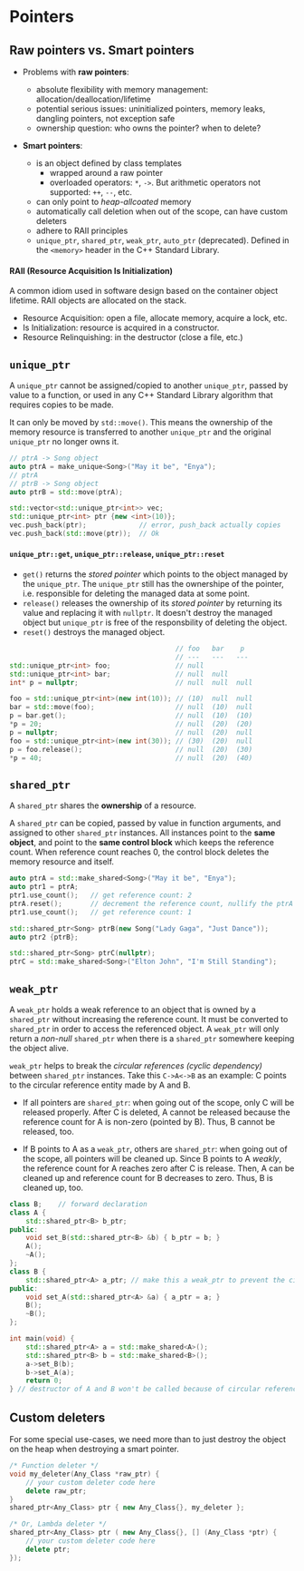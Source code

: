 # Pointers

## Raw pointers vs. Smart pointers

- Problems with **raw pointers**:
    * absolute flexibility with memory management: allocation/deallocation/lifetime
    * potential serious issues: uninitialized pointers, memory leaks, dangling pointers, not exception safe
    * ownership question: who owns the pointer? when to delete?

- **Smart pointers**:
    * is an object defined by class templates
        + wrapped around a raw pointer
        + overloaded operators: `*`, `->`. But arithmetic operators not supported: `++`, `--`, etc.
    * can only point to *heap-allcoated* memory
    * automatically call deletion when out of the scope, can have custom deleters
    * adhere to RAII principles
    * `unique_ptr`, `shared_ptr`, `weak_ptr`, `auto_ptr` (deprecated). Defined in the `<memory>` header in the C++ Standard Library.

#### RAII (Resource Acquisition Is Initialization)

A common idiom used in software design based on the container object lifetime. RAII objects are allocated on the stack.

- Resource Acquisition: open a file, allocate memory, acquire a lock, etc.
- Is Initialization: resource is acquired in a constructor.
- Resource Relinquishing: in the destructor (close a file, etc.)

## `unique_ptr`

A `unique_ptr` cannot be assigned/copied to another `unique_ptr`, passed by value to a function, or used in any C++ Standard Library algorithm that requires copies to be made.

It can only be moved by `std::move()`. This means the ownership of the memory resource is transferred to another `unique_ptr` and the original `unique_ptr` no longer owns it.

```c++
// ptrA -> Song object
auto ptrA = make_unique<Song>("May it be", "Enya");
// ptrA
// ptrB -> Song object
auto ptrB = std::move(ptrA);

std::vector<std::unique_ptr<int>> vec;
std::unique_ptr<int> ptr {new <int>(10)};
vec.push_back(ptr);             // error, push_back actually copies
vec.push_back(std::move(ptr));  // Ok
```

#### `unique_ptr::get`, `unique_ptr::release`, `unique_ptr::reset`

* `get()` returns the *stored pointer* which points to the object managed by the `unique_ptr`. The `unique_ptr` still has the ownershipe of the pointer, i.e. responsible for deleting the managed data at some point.
* `release()` releases the ownership of its *stored pointer* by returning its value and replacing it with `nullptr`. It doesn't destroy the managed object but `unique_ptr` is free of the responsbility of deleting the object.
* `reset()` destroys the managed object.

```c++
                                         // foo   bar    p
                                         // ---   ---   ---
std::unique_ptr<int> foo;                // null
std::unique_ptr<int> bar;                // null  null
int* p = nullptr;                        // null  null  null

foo = std::unique_ptr<int>(new int(10)); // (10)  null  null
bar = std::move(foo);                    // null  (10)  null
p = bar.get();                           // null  (10)  (10)
*p = 20;                                 // null  (20)  (20)
p = nullptr;                             // null  (20)  null
foo = std::unique_ptr<int>(new int(30)); // (30)  (20)  null
p = foo.release();                       // null  (20)  (30)
*p = 40;                                 // null  (20)  (40)
```

## `shared_ptr`

A `shared_ptr` shares the **ownership** of a resource.

A `shared_ptr` can be copied, passed by value in function arguments, and assigned to other `shared_ptr` instances. All instances point to the **same object**, and point to the **same control block** which keeps the reference count. When reference count reaches 0, the control block deletes the memory resource and itself.

```c++
auto ptrA = std::make_shared<Song>("May it be", "Enya");
auto ptr1 = ptrA;
ptr1.use_count();   // get reference count: 2
ptrA.reset();       // decrement the reference count, nullify the ptrA
ptr1.use_count();   // get reference count: 1 

std::shared_ptr<Song> ptrB(new Song("Lady Gaga", "Just Dance"));
auto ptr2 {ptrB};

std::shared_ptr<Song> ptrC(nullptr);
ptrC = std::make_shared<Song>("Elton John", "I'm Still Standing");
```

## `weak_ptr`

A `weak_ptr` holds a weak reference to an object that is owned by a `shared_ptr` without increasing the reference count. It must be converted to `shared_ptr` in order to access the referenced object. A `weak_ptr` will only return a *non-null* `shared_ptr` when there is a `shared_ptr` somewhere keeping the object alive.

`weak_ptr` helps to break the *circular references (cyclic dependency)* between `shared_ptr` instances. Take this `C->A<->B` as an example: C points to the circular reference entity made by A and B.

- If all pointers are `shared_ptr`: when going out of the scope, only C will be released properly. After C is deleted, A cannot be released because the reference count for A is non-zero (pointed by B). Thus, B cannot be released, too.

- If B points to A as a `weak_ptr`, others are `shared_ptr`: when going out of the scope, all pointers will be cleaned up. Since B points to A *weakly*, the reference count for A reaches zero after C is release. Then, A can be cleaned up and reference count for B decreases to zero. Thus, B is cleaned up, too.

```c++
class B;    // forward declaration
class A {
    std::shared_ptr<B> b_ptr;
public:
    void set_B(std::shared_ptr<B> &b) { b_ptr = b; }
    A();
    ~A();
};
class B {
    std::shared_ptr<A> a_ptr; // make this a weak_ptr to prevent the circular reference issue
public:
    void set_A(std::shared_ptr<A> &a) { a_ptr = a; }
    B();
    ~B();
};

int main(void) {
    std::shared_ptr<A> a = std::make_shared<A>();
    std::shared_ptr<B> b = std::make_shared<B>();
    a->set_B(b);
    b->set_A(a);
    return 0;
} // destructor of A and B won't be called because of circular reference
```

## Custom deleters

For some special use-cases, we need more than to just destroy the object on the heap when destroying a smart pointer.

```c++
/* Function deleter */
void my_deleter(Any_Class *raw_ptr) {
    // your custom deleter code here
    delete raw_ptr;
}
shared_ptr<Any_Class> ptr { new Any_Class{}, my_deleter };

/* Or, Lambda deleter */
shared_ptr<Any_Class> ptr ( new Any_Class{}, [] (Any_Class *ptr) {
    // your custom deleter code here
    delete ptr;
});
```